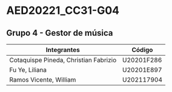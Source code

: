 # AED20221_CC31-G04
## Grupo 4 - Gestor de música

| Integrantes | Código |
| ----------- | ----------- |
| Cotaquispe Pineda, Christian Fabrizio | U20201F286 |
| Fu Ye, Liliana | U20201E897 |
| Ramos Vicente, William | U202117904 |


